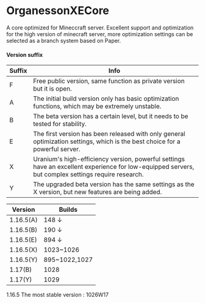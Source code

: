 # OrganessonXECore
A core optimized for Mineccraft server.
Excellent support and optimization for the high version of minecraft server, more optimization settings can be selected as a branch system based on Paper.
#### Version suffix
| Suffix  | Info  |
| ------------ | ------------ |
|  F|  Free public version, same function as private version but it is open. |
| A| The initial build version only has basic optimization functions, which may be extremely unstable.  |
|   B|   The beta version has a certain level, but it needs to be tested for stability.|
|   E| The first version has been released with only general optimization settings, which is the best choice for a powerful server.  |
|X|Uranium's high-efficiency version, powerful settings have an excellent experience for low-equipped servers, but complex settings require research.|
|Y|The upgraded beta version has the same settings as the X version, but new features are being added.|


|  Version | Builds  |
| ------------ | ------------ |
| 1.16.5(A) | 148 ↓  |
| 1.16.5(B) | 190 ↓  |
| 1.16.5(E) | 894 ↓  |
| 1.16.5(X) | 1023~1026  |
| 1.16.5(Y) | 895~1022,1027  |
|  1.17(B) | 1028  |
|  1.17(Y) | 1029  |

1.16.5 The most stable version : 1026W17

